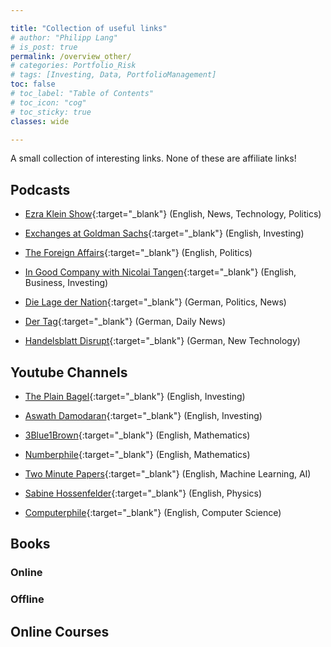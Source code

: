 ```yaml
---

title: "Collection of useful links"
# author: "Philipp Lang"
# is_post: true
permalink: /overview_other/
# categories: Portfolio_Risk
# tags: [Investing, Data, PortfolioManagement]
toc: false
# toc_label: "Table of Contents"
# toc_icon: "cog"
# toc_sticky: true
classes: wide

---
```


A small collection of interesting links. None of these are affiliate links!

## Podcasts

* [Ezra Klein Show](https://open.spotify.com/show/3oB5noYIwEB2dMAREj2F7S){:target="_blank"} (English, News, Technology, Politics)
* [Exchanges at Goldman Sachs](https://open.spotify.com/show/1T6xOGR2S5tY6bZ7XbpAC3?si=62713a21394b4c64){:target="_blank"} (English, Investing)
* [The Foreign Affairs](https://open.spotify.com/show/3vCDodm2QxZXsZFzdv1mPV?si=6c404e88a701474a){:target="_blank"} (English, Politics)
* [In Good Company with Nicolai Tangen](https://open.spotify.com/show/2r75HRXpsJraJ3Akyo8kSg?si=4819394578a747ce){:target="_blank"} (English, Business, Investing)


* [Die Lage der Nation](https://open.spotify.com/show/7a3LWj5xSFhFRYmztS8wgK?si=48b22a26f6244981){:target="_blank"} (German, Politics, News)
* [Der Tag](https://open.spotify.com/show/7JySWeA3XdcaaFa6AWfnb2?si=9deceac909fb4102){:target="_blank"} (German, Daily News)
* [Handelsblatt Disrupt](https://open.spotify.com/show/49hcDkCcll6L7gpkmy63Ug?si=32b17d7588c548a0){:target="_blank"} (German, New Technology)


## Youtube Channels

* [The Plain Bagel](https://www.youtube.com/@ThePlainBagel){:target="_blank"} (English, Investing)
* [Aswath Damodaran](https://www.youtube.com/@AswathDamodaranonValuation){:target="_blank"} (English, Investing)

* [3Blue1Brown](https://www.youtube.com/@3blue1brown){:target="_blank"} (English, Mathematics)
* [Numberphile](https://www.youtube.com/@numberphile){:target="_blank"} (English, Mathematics)
* [Two Minute Papers](https://www.youtube.com/@TwoMinutePapers){:target="_blank"} (English, Machine Learning, AI)

* [Sabine Hossenfelder](https://www.youtube.com/@SabineHossenfelder){:target="_blank"} (English, Physics)
* [Computerphile](https://www.youtube.com/@Computerphile){:target="_blank"} (English, Computer Science)


## Books

### Online

### Offline

## Online Courses
